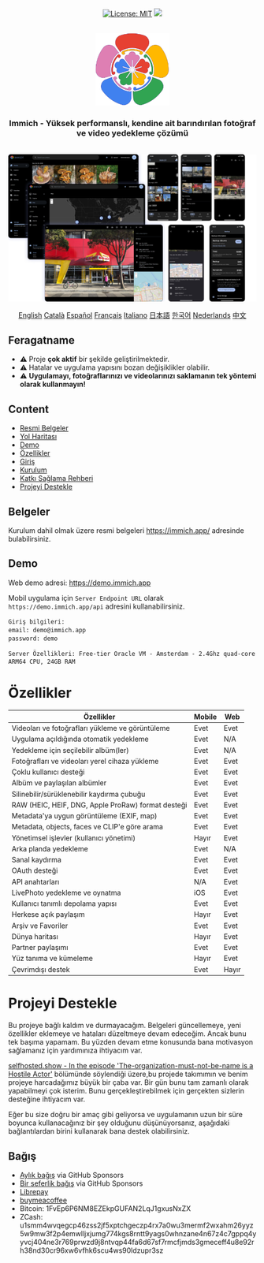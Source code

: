 <p align="center"> 
  <br/>  
  <a href="https://opensource.org/licenses/MIT"><img src="https://img.shields.io/badge/license-MIT-green.svg?color=3F51B5&style=for-the-badge&label=License&logoColor=000000&labelColor=ececec" alt="License: MIT"></a>
  <a href="https://discord.gg/D8JsnBEuKb">
    <img src="https://img.shields.io/discord/979116623879368755.svg?label=Discord&logo=Discord&style=for-the-badge&logoColor=000000&labelColor=ececec" atl="Discord"/>
  </a>
  <br/>  
  <br/>   
</p>

<p align="center">
<img src="design/immich-logo.svg" width="150" title="Login With Custom URL">
</p>
<h3 align="center">Immich - Yüksek performanslı, kendine ait barındırılan fotoğraf ve video yedekleme çözümü</h3>
<br/>
<a href="https://immich.app">
<img src="design/immich-screenshots.png" title="Main Screenshot">
</a>
<br/>
<p align="center">
  <a href="README.md">English</a>
  <a href="README_ca_ES.md">Català</a>
  <a href="README_es_ES.md">Español</a>
  <a href="README_fr_FR.md">Français</a>
  <a href="README_it_IT.md">Italiano</a>
  <a href="README_ja_JP.md">日本語</a>
  <a href="README_ko_KR.md">한국어</a>
  <a href="README_nl_NL.md">Nederlands</a>
  <a href="README_zh_CN.md">中文</a>
</p>

## Feragatname

- ⚠️ Proje **çok aktif** bir şekilde geliştirilmektedir.
- ⚠️ Hatalar ve uygulama yapısını bozan değişiklikler olabilir.
- ⚠️ **Uygulamayı, fotoğraflarınızı ve videolarınızı saklamanın tek yöntemi olarak kullanmayın!**

## Content

- [Resmi Belgeler](https://immich.app/docs)
- [Yol Haritası](https://github.com/orgs/immich-app/projects/1)
- [Demo](#demo)
- [Özellikler](#özellikler)
- [Giriş](https://immich.app/docs/overview/introduction)
- [Kurulum](https://immich.app/docs/install/requirements)
- [Katkı Sağlama Rehberi](https://immich.app/docs/overview/support-the-project)
- [Projeyi Destekle](#projeyi-destekle)

## Belgeler

Kurulum dahil olmak üzere resmi belgeleri https://immich.app/ adresinde bulabilirsiniz.

## Demo

Web demo adresi: https://demo.immich.app

Mobil uygulama için `Server Endpoint URL` olarak `https://demo.immich.app/api` adresini kullanabilirsiniz.

```bash title="Demo Bilgileri"
Giriş bilgileri:
email: demo@immich.app
password: demo
```

```
Server Özellikleri: Free-tier Oracle VM - Amsterdam - 2.4Ghz quad-core ARM64 CPU, 24GB RAM
```

# Özellikler

| Özellikler                                          | Mobile | Web  |
| ----------------------------------------------------| ------ | ---  |
| Videoları ve fotoğrafları yükleme ve görüntüleme    | Evet   | Evet |
| Uygulama açıldığında otomatik yedekleme             | Evet   | N/A  |
| Yedekleme için seçilebilir albüm(ler)               | Evet   | N/A  |
| Fotoğrafları ve videoları yerel cihaza yükleme      | Evet   | Evet |
| Çoklu kullanıcı desteği                             | Evet   | Evet |
| Albüm ve paylaşılan albümler                        | Evet   | Evet |
| Silinebilir/sürüklenebilir kaydırma çubuğu          | Evet   | Evet |
| RAW (HEIC, HEIF, DNG, Apple ProRaw) format desteği  | Evet   | Evet |
| Metadata'ya uygun görüntüleme (EXIF, map)           | Evet   | Evet |
| Metadata, objects, faces ve CLIP'e göre arama       | Evet   | Evet |
| Yönetimsel işlevler (kullanıcı yönetimi)            | Hayır  | Evet |
| Arka planda yedekleme                               | Evet   | N/A  |
| Sanal kaydırma                                      | Evet   | Evet |
| OAuth desteği                                       | Evet   | Evet |
| API anahtarları                                     | N/A    | Evet |
| LivePhoto yedekleme ve oynatma                      | iOS    | Evet |
| Kullanıcı tanımlı depolama yapısı                   | Evet   | Evet |
| Herkese açık paylaşım                               | Hayır  | Evet |
| Arşiv ve Favoriler                                  | Evet   | Evet |
| Dünya haritası                                      | Hayır  | Evet |
| Partner paylaşımı                                   | Evet   | Evet |
| Yüz tanıma ve kümeleme                              | Hayır  | Evet |
| Çevrimdışı destek                                   | Evet   | Hayır|

# Projeyi Destekle

Bu projeye bağlı kaldım ve durmayacağım. Belgeleri güncellemeye, yeni özellikler eklemeye ve hataları düzeltmeye devam edeceğim. Ancak bunu tek başıma yapamam. Bu yüzden devam etme konusunda bana motivasyon sağlamanız için yardımınıza ihtiyacım var.

[selfhosted.show - In the episode 'The-organization-must-not-be-name is a Hostile Actor'](https://selfhosted.show/79?t=1418) bölümünde söylendiği üzere,bu projede takımımın ve benim projeye harcadağımız büyük bir çaba var. Bir gün bunu tam zamanlı olarak yapabilmeyi çok isterim. Bunu gerçekleştirebilmek için gerçekten sizlerin desteğine ihtiyacım var.

Eğer bu size doğru bir amaç gibi geliyorsa ve uygulamanın uzun bir süre boyunca kullanacağınız bir şey olduğunu düşünüyorsanız, aşağıdaki bağlantılardan birini kullanarak bana destek olabilirsiniz.

## Bağış

- [Aylık bağış](https://github.com/sponsors/alextran1502) via GitHub Sponsors
- [Bir seferlik bağış](https://github.com/sponsors/alextran1502?frequency=one-time&sponsor=alextran1502) via GitHub Sponsors
- [Librepay](https://liberapay.com/alex.tran1502/)
- [buymeacoffee](https://www.buymeacoffee.com/altran1502)
- Bitcoin: 1FvEp6P6NM8EZEkpGUFAN2LqJ1gxusNxZX
- ZCash: u1smm4wvqegcp46zss2jf5xptchgeczp4rx7a0wu3mermf2wxahm26yyz5w9mw3f2p4emwlljxjumg774kgs8rntt9yags0whnzane4n67z4c7gppq4yyvcj404ne3r769prwzd9j8ntvqp44fa6d67sf7rmcfjmds3gmeceff4u8e92rh38nd30cr96xw6vfhk6scu4ws90ldzupr3sz

